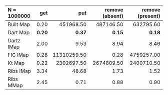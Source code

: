 | N = 1000000 | get | put | remove (absent) | remove (present) |
| :--- | ---: | ---: | ---: | ---: |
| Built Map | 0.20 | 451968.50 | 487146.50 | 632795.60 |
| Dart Map | **0.20** | **0.37** | **0.15** | **0.18** |
| Dartz IMap | 2.00 | 9.53 | 8.94 | 8.46 |
| FIC IMap | 0.28 | 11310259.50 | 0.28 | 4759257.00 |
| Kt Map | 0.22 | 2302697.50 | 2674809.50 | 2400710.50 |
| Ribs IMap | 3.34 | 48.68 | 1.73 | 1.52 |
| Ribs MMap | 2.45 | 0.71 | 0.88 | 0.90 |
